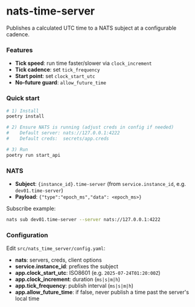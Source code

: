 # nats-time-server

Publishes a calculated UTC time to a NATS subject at a configurable cadence.

### Features
- **Tick speed**: run time faster/slower via `clock_increment`
- **Tick cadence**: set `tick_frequency`
- **Start point**: set `clock_start_utc`
- **No-future guard**: `allow_future_time`

### Quick start
```bash
# 1) Install
poetry install

# 2) Ensure NATS is running (adjust creds in config if needed)
#    Default server: nats://127.0.0.1:4222
#    Default creds:  secrets/app.creds

# 3) Run
poetry run start_api
```

### NATS
- **Subject**: `{instance_id}.time-server` (from `service.instance_id`, e.g. `dev01.time-server`)
- **Payload**: `{"type":"epoch_ms","data": <epoch_ms>}`

Subscribe example:
```bash
nats sub dev01.time-server --server nats://127.0.0.1:4222
```

### Configuration
Edit `src/nats_time_server/config.yaml`:
- **nats**: servers, creds, client options
- **service.instance_id**: prefixes the subject
- **app.clock_start_utc**: ISO8601 (e.g. `2025-07-24T01:20:00Z`)
- **app.clock_increment**: duration (`ms|s|m|h`)
- **app.tick_frequency**: publish interval (`ms|s|m|h`)
- **app.allow_future_time**: if false, never publish a time past the server's local time

